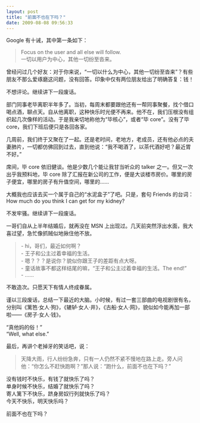 ```yaml
---
layout: post
title: "前面不也在下吗？"
date: 2009-08-08 09:56:33
---
```


Google 有十诫，其中第一条如下：

> Focus on the user and all else will follow.  
一切以用户为中心，其他一切纷至沓来。

曾经问过几个好友：对于你来说，“一切以什么为中心，其他一切纷至沓来”？有些朋友不那么爱琢磨这问题，没有回答。印象中仅有两位朋友给出了明确答复：钱！

不想评论。继续讲下一段废话。

部门同事老毕离职半年多了。当初，每周末都要跟他还有一帮同事聚餐，找个借口喝点酒，聊点天。自从他离职，这种快乐时光便不再来。他不在，我们压根没有组织起几次像样的活动。于是我亲切地称他为“毕核心”，或者“毕 core”。没有了毕 core，我们下班后便只是各回各家。

几周前，我们终于又聚在了一起。还是老时间，老地方，老成员，还有他必点的夫妻肺片，一切都仿佛回到过去，直到他说：“我不喝酒了，以茶代酒好吧？最近胃不好。”

席间，毕 core 依旧健谈。他是少数几个能让我甘当听众的 talker 之一。但又一次出乎我预料地，毕 core 除了汇报在新公司的工作，便是大谈楼市房价。哪里的房子便宜，哪里的房子有升值空间，哪里的……

大概我也应该去买一个属于自己的“水泥盒子”了吧。只是，套句 Friends 的台词：How much do you think I can get for my kidney?

不发牢骚。继续讲下一段废话。

一哥们自从上半年结婚后，就再没在 MSN 上出现过。几天前突然浮出水面，我大喜过望，急忙像抓贼似地揪住他不放。

> \- hi，哥们，最近如何啊？  
> \- 王子和公主过着幸福的生活。  
> \- 嗯？？？是说你？貌似你跟王子的差距有点大呀。  
> \- 童话故事不都这样结尾的嘛，“王子和公主过着幸福的生活。The end!”  
> \- ……  

不敢造次。只愿天下有情人终成眷属。

谨以三段废话，总结一下最近的大脑。小时候，有过一套三部曲的电视剧很有名，分别叫《篱笆·女人·狗》，《辘轳·女人·井》，《古船·女人·网》，貌似如今能再加一部啦——《房子·女人·钱》。

“真他妈的俗！”  
“Well, what else.”

最后，再讲个老掉牙的笑话吧，说：

> 天降大雨，行人纷纷急奔，只有一人仍然不紧不慢地在路上走。旁人问他：“你怎么不赶快跑啊？”那人说：“跑什么，前面不也在下吗？”

没有钱时不快乐，有钱了就快乐了吗？  
单身时候不快乐，结婚了就快乐了吗？  
寄人篱下不快乐，跻身房奴行列就快乐了吗？  
今天不快乐，明天快乐吗？

前面不也在下吗？
